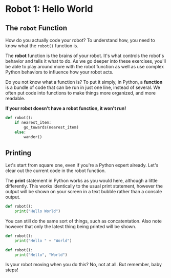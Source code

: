 # Robot 1: Hello World

## The `robot` Function

How do you actually code your robot? To understand how, you need to know what the `robot()` function is.

The **robot** function is the brains of your robot. It's what controls the robot's behavior and tells it what to do. As we go deeper into these exercises, you'll be able to play around more with the robot function as well as use complex Python behaviors to influence how your robot acts. 

Do you not know what a function is? To put it simply, in Python, a **function** is a bundle of code that can be run in just one line, instead of several. We often put code into functions to make things more organized, and more readable. 

**If your robot doesn't have a robot function, it won't run!**

```python
def robot():
    if nearest_item:
        go_towards(nearest_item)
    else:
        wander()
```

## Printing

Let's start from square one, even if you're a Python expert already. Let's clear out the current code in the robot function.

The **print** statement in Python works as you would here, although a little differently. This works identically to the usual print statement, however the output will be shown on your screen in a text bubble rather than a console output.

```python
def robot():
    print("Hello World")
```

You can still do the same sort of things, such as concatentation. Also note however that only the latest thing being printed will be shown.

```python
def robot():
    print("Hello " + "World")
```

```python
def robot():
    print("Hello", "World")
```

Is your robot moving when you do this? No, not at all. But remember, baby steps!